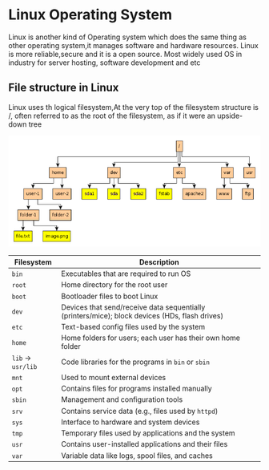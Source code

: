 # Linux Operating System
Linux is another kind of Operating system which does the same thing as other operating system,it manages software and hardware resources. Linux is more reliable,secure and it is a open source. Most widely used OS in industry for server hosting, software development and etc

## File structure in Linux
Linux uses th logical filesystem,At the very top of the filesystem structure is /, often referred to as the root of the filesystem, as if it were an upside-down tree

![Linux Filesystem](linux-fs.png)

| Filesystem      | Description                                                                 |
|------------------|-----------------------------------------------------------------------------|
| `bin`           | Executables that are required to run OS                                     |
| `root`          | Home directory for the root user                                             |
| `boot`          | Bootloader files to boot Linux                                               |
| `dev`           | Devices that send/receive data sequentially (printers/mice); block devices (HDs, flash drives) |
| `etc`           | Text-based config files used by the system                                   |
| `home`          | Home folders for users; each user has their own home folder                 |
| `lib` → `usr/lib` | Code libraries for the programs in `bin` or `sbin`                         |
| `mnt`           | Used to mount external devices                                               |
| `opt`           | Contains files for programs installed manually                              |
| `sbin`          | Management and configuration tools                                           |
| `srv`           | Contains service data (e.g., files used by `httpd`)                          |
| `sys`           | Interface to hardware and system devices                                     |
| `tmp`           | Temporary files used by applications and the system                         |
| `usr`           | Contains user-installed applications and their files                         |
| `var`           | Variable data like logs, spool files, and caches                            |


    
